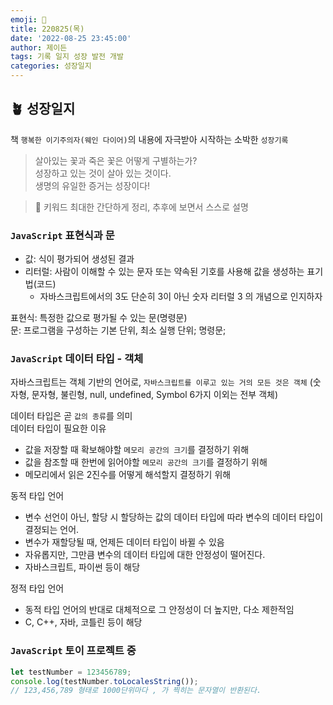 ```yaml
---
emoji: 🌱
title: 220825(목)
date: '2022-08-25 23:45:00'
author: 제이든
tags: 기록 일지 성장 발전 개발
categories: 성장일지
---
```


## 🪴 성장일지

책 `행복한 이기주의자(웨인 다이어)`의 내용에 자극받아 시작하는 소박한 `성장기록`

> 살아있는 꽃과 죽은 꽃은 어떻게 구별하는가?<br/>
> 성장하고 있는 것이 살아 있는 것이다.<br/>
> 생명의 유일한 증거는 성장이다!

> 🌳 키워드
> 최대한 간단하게 정리, 추후에 보면서 스스로 설명

### `JavaScript` 표현식과 문

- 값: 식이 평가되어 생성된 결과
- 리터럴: 사람이 이해할 수 있는 문자 또는 약속된 기호를 사용해 값을 생성하는 표기법(코드)
  - 자바스크립트에서의 3도 단순히 3이 아닌 숫자 리터럴 3 의 개념으로 인지하자

표현식: 특정한 값으로 평가될 수 있는 문(명령문)<br/>
문: 프로그램을 구성하는 기본 단위, 최소 실행 단위; 명령문;

### `JavaScript` 데이터 타입 - 객체

자바스크립트는 객체 기반의 언어로, `자바스크립트를 이루고 있는 거의 모든 것은 객체`
(숫자형, 문자형, 불린형, null, undefined, Symbol 6가지 이외는 전부 객체)

데이터 타입은 곧 `값의 종류`를 의미<br/>
데이터 타입이 필요한 이유

- 값을 저장할 때 확보해야할 `메모리 공간의 크기`를 결정하기 위해
- 값을 참조할 때 한번에 읽어야할 `메모리 공간의 크기`를 결정하기 위해
- 메모리에서 읽은 2진수를 어떻게 해석할지 결정하기 위해

동적 타입 언어

- 변수 선언이 아닌, 할당 시 할당하는 값의 데이터 타입에 따라 변수의 데이터 타입이 결정되는 언어.
- 변수가 재할당될 때, 언제든 데이터 타입이 바뀔 수 있음
- 자유롭지만, 그만큼 변수의 데이터 타입에 대한 안정성이 떨어진다.
- 자바스크립트, 파이썬 등이 해당

정적 타입 언어

- 동적 타입 언어의 반대로 대체적으로 그 안정성이 더 높지만, 다소 제한적임
- C, C++, 자바, 코틀린 등이 해당

### `JavaScript` 토이 프로젝트 중

```js
let testNumber = 123456789;
console.log(testNumber.toLocalesString());
// 123,456,789 형태로 1000단위마다 , 가 찍히는 문자열이 반환된다.
```

```toc

```
